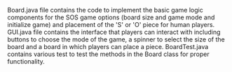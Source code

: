 Board.java file contains the code to implement the basic game logic components for the SOS game options (board size and game mode and initialize game) and placement of the 'S' or 'O' piece for human players.
GUI.java file contains the interface that players can interact with including buttons to choose the mode of the game, a spinner to select the size of the board and a board in which players can place a piece.
BoardTest.java contains various test to test the methods in the Board class for proper functionality.
